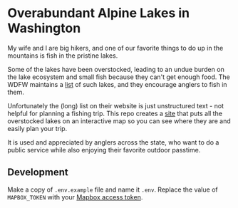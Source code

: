# Overabundant Alpine Lakes in Washington

My wife and I are big hikers, and one of our favorite things to do up in the mountains is fish in the pristine lakes.

Some of the lakes have been overstocked, leading to an undue burden on the lake ecosystem
and small fish because they can't get enough food.
The WDFW maintains a <a href="https://wdfw.wa.gov/fishing/locations/high-lakes/overabundant">list</a>
of such lakes, and they encourage anglers to fish in them.

Unfortunately the (long) list on their website is just unstructured text - not helpful for planning a fishing trip.
This repo creates a <a href="https://field-cady.github.io/overabundant_lakes/">site</a>
that puts all the overstocked lakes on an interactive map so you can see where they are and easily plan your trip.

It is used and appreciated by anglers across the state, who want to do a public service while
also enjoying their favorite outdoor passtime.

## Development

Make a copy of `.env.example` file and name it `.env`. Replace the value of `MAPBOX_TOKEN` with your [Mapbox access token](https://docs.mapbox.com/api/accounts/tokens/).

